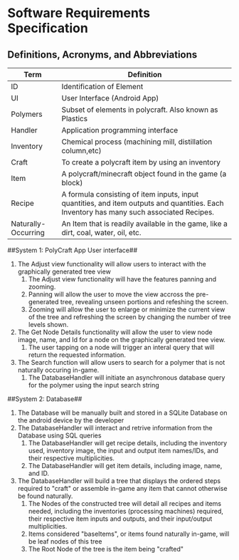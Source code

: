 # Software Requirements Specification #
## Definitions, Acronyms, and Abbreviations ##
| Term      |  Definition                                                |
| --------- | ---------------------------------------------------------- |
| ID        | Identification of Element                                  |
| UI        | User Interface (Android App)                               |
| Polymers  | Subset of elements in polycraft. Also known as Plastics    |
| Handler   | Application programming interface                          |
| Inventory | Chemical process (machining mill, distillation column,etc) |
| Craft     | To create a polycraft item by using an inventory           |
| Item      | A polycraft/minecraft object found in the game (a block)   |  
| Recipe | A formula consisting of item inputs, input quantities, and item outputs and quantities. Each Inventory has many such associated Recipes. |
| Naturally-Occurring | An Item that is readily available in the game, like a dirt, coal, water, oil, etc. |

##System 1: PolyCraft App User interface##
1. The Adjust view functionality will allow users to interact with the graphically generated tree view
    1. The Adjust view functionality will have the features panning and zooming.
    2. Panning will allow the user to move the view accross the pre-generated tree, revealing unseen portions and refeshing the screen.
    3. Zooming will allow the user to enlarge or minimize the current view of the tree and refreshing the screen by changing the number of tree levels shown.
2. The Get Node Details functionality will allow the user to view node image, name, and Id for a node on the graphically generated tree view.
    1. The user tapping on a node will trigger an interal query that will return the requested information.
3. The Search function will allow users to search for a polymer that is not naturally occuring in-game. 
    1. The DatabaseHandler will initiate an asynchronous database query for the polymer using the input search string

##System 2: Database## 
1. The Database will be manually built and stored in a SQLite Database on the android device by the developer
2. The DatabaseHandler will interact and retrive information from the Database using SQL queries
	1. The DatabaseHandler will get recipe details, including the inventory used, inventory image, the input and output item names/IDs, and their respective multiplicities.
	2. The DatabaseHandler will get item details, including image, name, and ID.
3. The DatabaseHandler will build a tree that displays the ordered steps required to "craft" or assemble in-game any item that cannot otherwise be found naturally.
	1. The Nodes of the constructed tree will detail all recipes and items needed, including the inventories (processing machines) required, their respective item inputs and outputs, and their input/output multiplicities.
	2. Items considered "baseItems", or items found naturally in-game, will be leaf nodes of this tree
	3. The Root Node of the tree is the item being "crafted"

